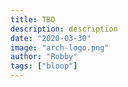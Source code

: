 ```yaml
---
title: TBD
description: description
date: "2020-03-30"
image: "arch-logo.png"
author: "Robby"
tags: ["bloop"]
---
```

<!---->
<!-- ## A Note about installing Arch Linux -->
<!---->
<!-- There's a good chance by the time you are reading this that it is out of date, to stay up to date on Arch Linux Installs checkout the [Arch Wiki](https://wiki.archlinux.org/index.php/Installation_guide) -->
<!---->
<!-- ## A Note about UEFI -->
<!---->
<!-- UEFI (Unified Extensible Firmware Interface) is replacing BIOS (Basic-Input-Output system), if you are using modern hardware you are assuredly using UEFI. If you are interested in reading more about why checkout this excellent [article](https://www.howtogeek.com/56958/htg-explains-how-uefi-will-replace-the-bios/) explaining some key differences -->
<!---->
<!-- ## Set keyboard layout -->
<!---->
<!-- If you are using a US layout then you're good no need to worry out this section if not read on: -->
<!---->
<!-- - First list your options: -->
<!---->
<!-- ``` -->
<!-- ls /usr/share/kbd/keymaps/**/*.map.gz -->
<!-- ``` -->
<!---->
<!-- - Now set the one you want, here's an example: -->
<!---->
<!-- ``` -->
<!-- loadkeys de-latin1 -->
<!-- ``` -->
<!---->
<!-- ## Verify boot mode -->
<!---->
<!-- This command will verify that we will boot in UEFI mode -->
<!---->
<!-- ``` -->
<!-- ls /sys/firmware/efi/efivars -->
<!-- ``` -->
<!---->
<!-- IF the above directory doesn't exist you are either on old hardware or you have UEFI disabled -->
<!---->
<!-- ## Internet connection -->
<!---->
<!-- TODO add that junk for ethernet being doa -->
<!---->
<!-- I recommend installing over ethernet if your not then you can connect using `wifi-menu` -->
<!---->
<!-- To confirm you're internet works: -->
<!---->
<!-- ``` -->
<!-- ping -5 archlinux.org -->
<!-- ``` -->
<!---->
<!-- If your ethernet is not working then try the following: -->
<!---->
<!-- ``` -->
<!-- ip link # this will show you a number that looks something like  enp39s0 -->
<!-- ``` -->
<!---->
<!-- Use the number you found earlier to bring up your interface: -->
<!---->
<!-- ``` -->
<!--  ip link set dev enp39s0 up -->
<!-- ``` -->
<!---->
<!-- Then when it is up run Dhcp to pull an IP from the server: -->
<!---->
<!-- ``` -->
<!--  dhcpcd enp39s0 -->
<!-- ``` -->
<!---->
<!-- Now try to ping again -->
<!---->
<!-- ## Update System clock -->
<!---->
<!-- ``` -->
<!-- timedatectl set-ntp true -->
<!-- ``` -->
<!---->
<!-- ## Partition disks -->
<!---->
<!-- Here is where you will most likely find the most trouble if you are not familiar with partitioning tools such as fdisk I would recommend you watch a video for this part since this really won't change much. -->
<!---->
<!-- **First list your disks** -->
<!---->
<!-- ``` -->
<!-- fdisk -l -->
<!-- ``` -->
<!---->
<!-- You should see your disk in here mine is called /dev/sda (WARNING do not write to any of these disks unless you know it's the one you want to install Arch on) -->
<!---->
<!-- **Now choose the disk you wish to partition** -->
<!---->
<!-- ``` -->
<!-- fdisk /dev/sda -->
<!-- ``` -->
<!---->
<!-- You should now be in the fdisk utility you can press `m` for help -->
<!---->
<!-- All of our partitions will be **GPT** partitions so you can press `g` when ready -->
<!---->
<!-- We will be create 3 partitions for the following: -->
<!---->
<!-- - boot -->
<!-- - root -->
<!-- - home -->
<!---->
<!-- ### Boot partition -->
<!---->
<!-- - Enter `n` (To create new partition) -->
<!---->
<!-- - Enter `ENTER` (For the next available partition) -->
<!---->
<!-- - Enter `ENTER` (To start the first available section) -->
<!---->
<!-- - Enter `+512M` (This is the recommended size for our our boot partition) -->
<!---->
<!-- - Enter `t` (To change the type of the partition to EFI) -->
<!---->
<!-- - Enter `L` (To get a list of all partition types EFI should be 1) -->
<!---->
<!-- - Press `q` (to escape the list) -->
<!---->
<!-- - Enter `1` (To set the type of the partition we just made to EFI) -->
<!---->
<!-- ### Root partition -->
<!---->
<!-- - Enter `n` (To create new partition) -->
<!---->
<!-- - Enter `ENTER` (For the next available partition) -->
<!---->
<!-- - Enter `ENTER` (To start the first available section) -->
<!---->
<!-- - Enter `+15G` (You can increase this if you plan on installing a lot of programs 20G is usually more than enough) -->
<!---->
<!-- - Enter `t` (To change the type of the partition to Linux Root (x86-64)) -->
<!---->
<!-- - Enter `2` (You will now need to specify which partition you are referring to since now there are two or more) -->
<!---->
<!-- - Enter `L` (To get a list of all partition types Linux Root (x86-64) should be 24) -->
<!---->
<!-- - Press `q` (to escape the list) -->
<!---->
<!-- - Enter `24` (To set the type of the partition we just made to Linux Root (x86-64)) -->
<!---->
<!-- ### Home partition -->
<!---->
<!-- - Enter `n` (To create new partition) -->
<!---->
<!-- - Enter `ENTER` (For the next available partition) -->
<!---->
<!-- - Enter `ENTER` (To start the first available section) -->
<!---->
<!-- - Enter `ENTER` (Just use the rest of the drive, I would even recommend putting this partition on a separate drive if you have a spare) -->
<!---->
<!-- - Enter `t` (To change the type of the partition to Linux home) -->
<!---->
<!-- - Enter `3` (You will now need to specify which partition you are referring to since now there are two or more) -->
<!---->
<!-- - Enter `L` (To get a list of all partition types Linux home should be 28) -->
<!---->
<!-- - Press `q` (to escape the list) -->
<!---->
<!-- - Enter `28` (To set the type of the partition we just made to Linux home) -->
<!---->
<!-- ### Write changes to disk -->
<!---->
<!-- - Enter `w` -->
<!---->
<!-- Now you can run `fdisk -l` to see your newly created partitions -->
<!---->
<!-- ## Format the partitions -->
<!---->
<!-- We have to create 3 file systems here, so let's get started -->
<!---->
<!-- - Format the EFI partition with: -->
<!---->
<!-- ``` -->
<!-- mkfs.vfat /dev/sda1 -->
<!-- ``` -->
<!---->
<!-- - Format the Root partition with: -->
<!---->
<!-- ``` -->
<!-- mkfs.ext4 /dev/sda2 -->
<!-- ``` -->
<!---->
<!-- - Format the Home partition with: -->
<!---->
<!-- ``` -->
<!-- mkfs.ext4 /dev/sda3 -->
<!-- ``` -->
<!---->
<!-- ## Mount the filesystems -->
<!---->
<!-- You will need to mount sda1, sda2 and sda3, but you will need to mount Root first -->
<!---->
<!-- - Mount sda2 (Root) -->
<!---->
<!-- ``` -->
<!-- mount /dev/sda2 /mnt -->
<!-- ``` -->
<!---->
<!-- - Mount sda1 (Boot) -->
<!---->
<!-- ``` -->
<!-- mkdir /mnt/boot -->
<!-- mount /dev/sda1 /mnt/boot -->
<!-- ``` -->
<!---->
<!-- - Mount sda3 (Home) -->
<!---->
<!-- ``` -->
<!-- mkdir /mnt/home -->
<!-- mount /dev/sda3 /mnt/home -->
<!-- ``` -->
<!---->
<!-- ### Check mounts are correct -->
<!---->
<!-- You can run `df` to make sure your mounts are in the right place -->
<!---->
<!-- ## Install essential packages (and a few others) -->
<!---->
<!-- Run the following: -->
<!---->
<!-- ``` -->
<!-- pacstrap /mnt base base-devel linux linux-firmware vim -->
<!-- ``` -->
<!---->
<!-- If you have an intel processor also include `intel-ucode`, for AMD `amd-ucode` -->
<!---->
<!-- ## Configure the system -->
<!---->
<!-- ### Fstab -->
<!---->
<!-- Generate UUIDs for newly created filesystem -->
<!---->
<!-- ``` -->
<!-- genfstab -U /mnt >> /mnt/etc/fstab -->
<!-- ``` -->
<!---->
<!-- You can check that it worked by printing the file: -->
<!---->
<!-- ``` -->
<!-- cat /mnt/etc/fstab -->
<!-- ``` -->
<!---->
<!-- ### Chroot -->
<!---->
<!-- Now you can change root into the new system: -->
<!---->
<!-- ``` -->
<!-- arch-chroot /mnt -->
<!-- ``` -->
<!---->
<!-- ## Create a swap file -->
<!---->
<!-- I'm going to use the varibale X to indicate what your swap size should be -->
<!---->
<!-- where X is RAM+sqrt(RAM) -->
<!---->
<!-- ``` -->
<!-- fallocate -l XGB /swapfile -->
<!---->
<!-- chmod 600 /swapfile -->
<!---->
<!-- mkswap /swapfile -->
<!---->
<!-- swapon /swapfile -->
<!-- ``` -->
<!---->
<!-- ## Add swapfile to fstab -->
<!---->
<!-- Add the following to fstab -->
<!---->
<!-- Open `/etc/fstab` -->
<!---->
<!-- ``` -->
<!-- /swapfile none swap default 0 0 -->
<!-- ``` -->
<!---->
<!-- ### Time zone -->
<!---->
<!-- Set the time zone: -->
<!---->
<!-- ``` -->
<!-- ln -sf /usr/share/zoneinfo/Region/City /etc/localtime -->
<!-- ``` -->
<!---->
<!-- Just search through /usr/share/zoneinfo until you find your nearest City -->
<!---->
<!-- Run `hwclock`: -->
<!---->
<!-- ``` -->
<!-- hwclock --systohc -->
<!-- ``` -->
<!---->
<!-- ### Localization -->
<!---->
<!-- Uncommnent `en_US.UTF-8 UTF-8` and other needed locales in `/etc/locale.gen`, and generate them with: -->
<!---->
<!-- ``` -->
<!-- locale-gen -->
<!-- ``` -->
<!---->
<!-- Create the `locale.conf` file, and set LANG variable -->
<!---->
<!-- ``` -->
<!-- touch /etc/locale.conf -->
<!---->
<!-- echo LANG=en_US.UTF-8 >> /etc/locale.conf -->
<!-- ``` -->
<!---->
<!-- ## Network configuration -->
<!---->
<!-- Create `hostname` file: -->
<!---->
<!-- ``` -->
<!-- touch /etc/hostname -->
<!---->
<!-- echo mycoolhostname >> /etc/hostname -->
<!-- ``` -->
<!---->
<!-- Add matching entries to `hosts` -->
<!---->
<!-- ``` -->
<!-- vim /etc/hosts -->
<!---->
<!-- 127.0.0.1	  localhost -->
<!-- ::1		      localhost -->
<!-- 127.0.1.1	  mycoolhostname.localdomain  mycoolhostname -->
<!-- ``` -->
<!---->
<!-- ## Root password -->
<!---->
<!-- Change the root password: -->
<!---->
<!-- ``` -->
<!-- passwd -->
<!-- ``` -->
<!---->
<!-- ## Installing more packages -->
<!---->
<!-- Here we can install a few more packages for networking and things like man pages -->
<!---->
<!-- ``` -->
<!-- pacman -S man-db man-pages texinfo inetutils netctl dhcpcd networkmanager wpa_supplicant dialog linux-headers network-manager-applet -->
<!-- ``` -->
<!---->
<!-- ## Boot loader -->
<!---->
<!-- We'll be using grub because it has the biggest presence in the boot loader world -->
<!---->
<!-- ``` -->
<!-- pacman -S grub efibootmgr os-prober mtools -->
<!-- ``` -->
<!---->
<!-- Now let's install our boot loader -->
<!---->
<!-- ``` -->
<!-- grub-install --target=x86_64-efi --efi-directory=/boot --bootloader-id=GRUB -->
<!-- ``` -->
<!---->
<!-- Generate our config -->
<!---->
<!-- ``` -->
<!-- grub-mkconfig -o /boot/grub/grub.cfg -->
<!-- ``` -->
<!---->
<!-- ## You're done -->
<!---->
<!-- Enter `exit` then `reboot` -->
<!---->
<!-- ## Enable internet service -->
<!---->
<!-- ``` -->
<!-- systemctl start dhcpcd.service -->
<!---->
<!-- systemctl enable dhcpcd.service -->
<!-- ``` -->
<!---->
<!-- ## Notes -->
<!---->
<!-- - arch boot mount to just /boot for windows -->
<!-- - I'll make a windows dual boot if there is interest -->
<!-- - If you dual boot with windows it is strongly recommended to disable Fast Startup -->
